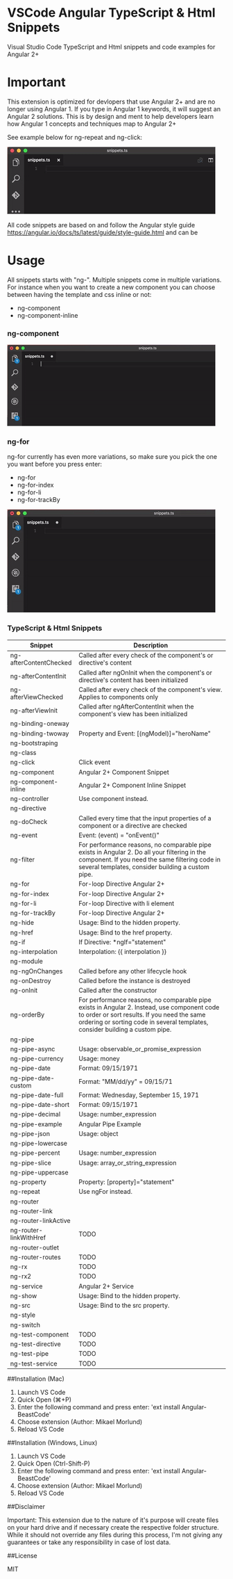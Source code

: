 # VSCode Angular TypeScript & Html Snippets
Visual Studio Code TypeScript and Html snippets and code examples for Angular 2+

# Important
This extension is optimized for devlopers that use Angular 2+ and are no longer using Angular 1.
If you type in Angular 1 keywords, it will suggest an Angular 2 solutions. 
This is by design and ment to help developers learn how Angular 1 concepts and techniques map to Angular 2+

See example below for ng-repeat and ng-click:

![ngRepeatSnippet](https://github.com/BeastCode/VSCode-Angular-TypeScript-Snippets/raw/master/images/ngRepeatSnippet.gif)


All code snippets are based on and follow the Angular style guide https://angular.io/docs/ts/latest/guide/style-guide.html and can be 

# Usage

All snippets starts with "ng-".
Multiple snippets come in multiple variations. For instance when you want to create a new component you can choose between having the template and css inline or not:
* ng-component
* ng-component-inline


### ng-component

![ngComponentSnippet](https://github.com/BeastCode/VSCode-Angular-TypeScript-Snippets/raw/master/images/ngComponentSnippet.gif)

### ng-for

ng-for currently has even more variations, so make sure you pick the one you want before you press enter:
* ng-for
* ng-for-index
* ng-for-li
* ng-for-trackBy

![ngForSnippet](https://github.com/BeastCode/VSCode-Angular-TypeScript-Snippets/raw/master/images/ngForSnippet.gif)


### TypeScript & Html Snippets

| Snippet | Description |
| ------| -----------|
| ng-afterContentChecked | Called after every check of the component's or directive's content |
| ng-afterContentInit | Called after ngOnInit when the component's or directive's content has been initialized |
| ng-afterViewChecked | Called after every check of the component's view. Applies to components only |
| ng-afterViewInit | Called after ngAfterContentInit when the component's view has been initialized |
| ng-binding-oneway |  |
| ng-binding-twoway | Property and Event: [(ngModel)]=\"heroName\" |
| ng-bootstraping |  |
| ng-class |  |
| ng-click | Click event |
| ng-component | Angular 2+ Component Snippet |
| ng-component-inline | Angular 2+ Component Inline Snippet |
| ng-controller | Use component instead. |
| ng-directive |  |
| ng-doCheck | Called every time that the input properties of a component or a directive are checked |
| ng-event | Event: (event) = \"onEvent()\" |
| ng-filter | For performance reasons, no comparable pipe exists in Angular 2. Do all your filtering in the component. If you need the same filtering code in several templates, consider building a custom pipe. |
| ng-for | For-loop Directive Angular 2+ |
| ng-for-index | For-loop Directive Angular 2+ |
| ng-for-li | For-loop Directive with li element |
| ng-for-trackBy | For-loop Directive Angular 2+ |
| ng-hide | Usage: Bind to the hidden property. |
| ng-href | Usage: Bind to the href property. |
| ng-if | If Directive: *ngIf=\"statement\" |
| ng-interpolation | Interpolation: {{ interpolation }} |
| ng-module |  |
| ng-ngOnChanges | Called before any other lifecycle hook |
| ng-onDestroy | Called before the instance is destroyed |
| ng-onInit | Called after the constructor |
| ng-orderBy | For performance reasons, no comparable pipe exists in Angular 2. Instead, use component code to order or sort results. If you need the same ordering or sorting code in several templates, consider building a custom pipe. |
| ng-pipe |  |
| ng-pipe-async | Usage: observable_or_promise_expression | async |
| ng-pipe-currency | Usage: money | currency:'EUR' |
| ng-pipe-date | Format: 09/15/1971 |
| ng-pipe-date-custom | Format: \"MM/dd/yy\" = 09/15/71 |
| ng-pipe-date-full | Format: Wednesday, September 15, 1971 |
| ng-pipe-date-short | Format:  09/15/1971 |
| ng-pipe-decimal | Usage: number_expression | decimal[:digitInfo] |
| ng-pipe-example | Angular  Pipe Example |
| ng-pipe-json | Usage: object | json |
| ng-pipe-lowercase |  |
| ng-pipe-percent | Usage: number_expression | percent[:digitInfo] |
| ng-pipe-slice | Usage: array_or_string_expression | slice:start[:end] |
| ng-pipe-uppercase |  |
| ng-property | Property: [property]=\"statement\" |
| ng-repeat | Use ngFor instead. |
| ng-router |  |
| ng-router-link |  |
| ng-router-linkActive |  |
| ng-router-linkWithHref | TODO |
| ng-router-outlet |  |
| ng-router-routes | TODO |
| ng-rx | TODO |
| ng-rx2 | TODO |
| ng-service | Angular 2+ Service |
| ng-show | Usage: Bind to the hidden property. |
| ng-src | Usage: Bind to the src property. |
| ng-style |  |
| ng-switch |  |
| ng-test-component | TODO |
| ng-test-directive | TODO |
| ng-test-pipe | TODO |
| ng-test-service | TODO |


##Installation (Mac)

1. Launch VS Code 
2. Quick Open (⌘+P)
3. Enter the following command and press enter: 'ext install Angular-BeastCode'
4. Choose extension (Author: Mikael Morlund)
5. Reload VS Code 


##Installation (Windows, Linux)

1. Launch VS Code 
2. Quick Open (Ctrl-Shift-P)
3. Enter the following command and press enter: 'ext install Angular-BeastCode'
4. Choose extension (Author: Mikael Morlund)
5. Reload VS Code 


##Disclaimer

Important: This extension due to the nature of it's purpose will create
files on your hard drive and if necessary create the respective folder structure.
While it should not override any files during this process, I'm not giving any guarantees
or take any responsibility in case of lost data.


##License

MIT